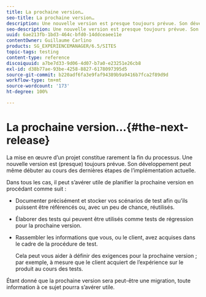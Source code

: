 ```yaml
---
title: La prochaine version…
seo-title: La prochaine version…
description: Une nouvelle version est presque toujours prévue. Son développement peut même débuter au cours des dernières étapes de l’implémentation actuelle.
seo-description: Une nouvelle version est presque toujours prévue. Son développement peut même débuter au cours des dernières étapes de l’implémentation actuelle.
uuid: 6ae213fb-1bd3-464c-bfd0-14ddceaee11e
contentOwner: Guillaume Carlino
products: SG_EXPERIENCEMANAGER/6.5/SITES
topic-tags: testing
content-type: reference
discoiquuid: a7be7d33-9d06-4d07-b7a0-e23251e26cb8
exl-id: d38b77ae-93be-4258-8827-6178097395d5
source-git-commit: b220adf6fa3e9faf94389b9a9416b7fca2f89d9d
workflow-type: tm+mt
source-wordcount: '173'
ht-degree: 100%

---
```


# La prochaine version…{#the-next-release}

La mise en œuvre d’un projet constitue rarement la fin du processus. Une nouvelle version est (presque) toujours prévue. Son développement peut même débuter au cours des dernières étapes de l’implémentation actuelle.

Dans tous les cas, il peut s’avérer utile de planifier la prochaine version en procédant comme suit :

* Documenter précisément et stocker vos scénarios de test afin qu’ils puissent être référencés ou, avec un peu de chance, réutilisés.
* Élaborer des tests qui peuvent être utilisés comme tests de régression pour la prochaine version.
* Rassembler les informations que vous, ou le client, avez acquises dans le cadre de la procédure de test.

   Cela peut vous aider à définir des exigences pour la prochaine version ; par exemple, à mesure que le client acquiert de l’expérience sur le produit au cours des tests.

Étant donné que la prochaine version sera peut-être une migration, toute information à ce sujet pourra s’avérer utile.
